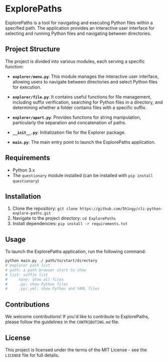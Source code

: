# ExplorePaths

ExplorePaths is a tool for navigating and executing Python files within a specified path. The application provides an interactive user interface for selecting and running Python files and navigating between directories.

## Project Structure

The project is divided into various modules, each serving a specific function:

- **`explorer/menu.py`**: This module manages the interactive user interface, allowing users to navigate between directories and select Python files for execution.

- **`explorer/file.py`**: It contains useful functions for file management, including suffix verification, searching for Python files in a directory, and determining whether a folder contains files with a specific suffix.

- **`explorer/apart.py`**: Provides functions for string manipulation, particularly the separation and concatenation of paths.

- **`__init__.py`**: Initialization file for the Explorer package.

- **`main.py`**: The main entry point to launch the ExplorePaths application.

## Requirements

- Python 3.x
- The `questionary` module installed (can be installed with `pip install questionary`)

## Installation

1. Clone the repository: `git clone https://github.com/5h1ngy/cli-python-explore-paths.git`
2. Navigate to the project directory: `cd ExplorePaths`
3. Install dependencies: `pip install -r requirements.txt`

## Usage

To launch the ExplorePaths application, run the following command:

```bash
python main.py ./ path/to/start/directory
# explorer path list
# path: a path browser start to show
# list: suffix list
#     none: show all files
#     .py: show Python files
#     .py/.yml: show Python and YAML files
```

## Contributions

We welcome contributions! If you'd like to contribute to ExplorePaths, please follow the guidelines in the `CONTRIBUTING.md` file.

## License

This project is licensed under the terms of the MIT License - see the `LICENSE` file for full details.